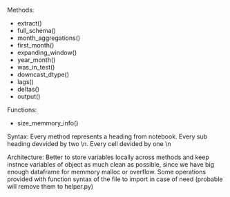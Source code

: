 Methods:
- extract()
- full_schema()
- month_aggregations()
- first_month()
- expanding_window()
- year_month()
- was_in_test()
- downcast_dtype()
- lags()
- deltas()
- output()




Functions: 
- size_memmory_info()


Syntax:
Every method represents a heading from notebook. Every sub heading devvided by two \n. Every cell devided by one \n

Architecture:
Better to store variables locally across methods and keep instnce variables of object as much clean as possible, since we have big enough dataframe for memmory malloc or overflow. Some operations provided with function syntax of the file to import in case of need (probable will remove them to helper.py)